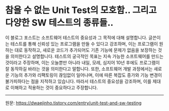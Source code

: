 # 참을 수 없는 Unit Test의 모호함.. 그리고 다양한 SW 테스트의 종류들..

이 블로그 포스트는 소프트웨어 테스트의 중요성과 그 목적에 대해 설명합니다. 글쓴이는 테스트를 통해 신뢰성 있는 프로그램을 만들 수 있다고 강조하며, 이는 프로그램이 원하는 대로 동작하고, 새로운 코드가 추가되어도 기존 기능에 문제가 없음을 보장하는 것을 의미한다고 설명합니다. 테스트의 궁극적인 목표는 지속 가능한 소프트웨어를 만드는 것이라고 주장하며, 이는 오늘뿐만 아니라 내일, 모레, 심지어 10년 후에도 프로그램이 잘 동작하길 바라는 것을 의미한다고 말합니다. 또한, 소프트웨어 개발 과정에서는 새로운 기능의 추가와 리팩토링이 끊임없이 일어나며, 이에 따른 복잡도 증가와 기능 변경이 불가피하다는 점을 지적하고 있습니다. 따라서 테스트의 중요성을 강조하며, 이를 제대로 이해하고 적용하는 것이 중요하다고 주장합니다.

---

원문: https://dwaejinho.tistory.com/entry/unit-test-and-sw-testing